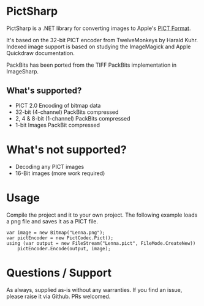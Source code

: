 PictSharp
=========

PictSharp is a .NET library for converting images to Apple's [PICT Format](https://en.wikipedia.org/wiki/PICT). 

It's based on the 32-bit PICT encoder from TwelveMonkeys by Harald Kuhr. Indexed image support is based on studying the 
ImageMagick and Apple Quickdraw documentation.

PackBits has been ported from the TIFF PackBits implementation in ImageSharp.

## What's supported?
 - PICT 2.0 Encoding of bitmap data
 - 32-bit (4-channel) PackBits compressed
 - 2, 4 & 8-bit (1-channel) PackBits compressed 
 - 1-bit Images PackBit compressed

What's not supported?
=====================
 - Decoding any PICT images
 - 16-Bit images (more work required)

Usage
=====
Compile the project and it to your own project. The following example loads a png file and saves it as a PICT file.

```CSharp
var image = new Bitmap("Lenna.png");
var pictEncoder = new PictCodec.Pict();
using (var output = new FileStream("Lenna.pict", FileMode.CreateNew))
    pictEncoder.Encode(output, image);
```

Questions / Support
===================
As always, supplied as-is without any warranties. If you find an issue, please raise it via Github. PRs welcomed.

